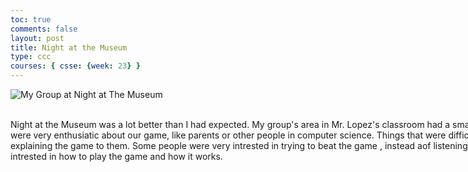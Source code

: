 ```yaml
---
toc: true
comments: false
layout: post
title: Night at the Museum
type: ccc
courses: { csse: {week: 23} }
---
```



<html>
<head>
<title>Night at the Museum</title>
</head>
<body>
<img src="{{site.baseurl}}/images/NATM.jpeg" alt="My Group at Night at The Museum">
<style>
  .multiline-paragraph {
    width: 1000px; /* Set the desired width */
    white-space: pre-wrap; /* Allow text to wrap within the paragraph */
  }
</style>

<p class="multiline-paragraph"> 
Night at the Museum was a lot better than I had expected. My group's area in Mr. Lopez's classroom had a small to medium size crowd. Some people were very enthusiatic about our game, like parents or other people in computer science. Things that were difficult were getting people's attention while explaining the game to them. Some people were very intrested in trying to beat the game , instead aof listening on how it was made. Others were intrested in how to play the game and how it works.
</p>


</body>
</html>